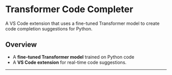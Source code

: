 # Transformer Code Completer

A VS Code extension that uses a fine-tuned Transformer model to create code completion suggestions for Python. 

## Overview
- A **fine-tuned Transformer model** trained on Python code
- A **VS Code extension** for real-time code suggestions. 

___

